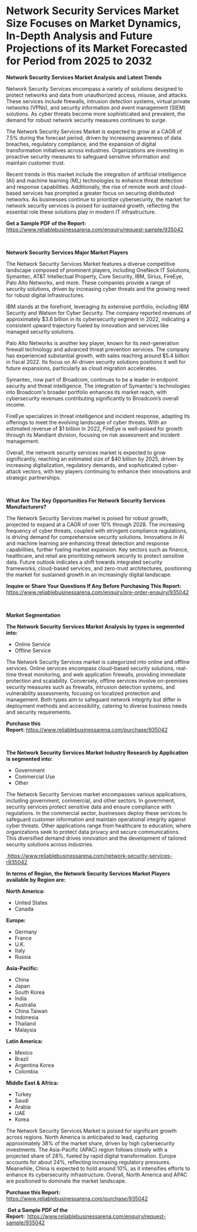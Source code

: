 <p><h1>Network Security Services Market Size Focuses on Market Dynamics, In-Depth Analysis and Future Projections of its Market Forecasted for Period from 2025 to 2032</h1></p><p><strong>Network Security Services Market Analysis and Latest Trends</strong></p>
<p><p>Network Security Services encompass a variety of solutions designed to protect networks and data from unauthorized access, misuse, and attacks. These services include firewalls, intrusion detection systems, virtual private networks (VPNs), and security information and event management (SIEM) solutions. As cyber threats become more sophisticated and prevalent, the demand for robust network security measures continues to surge.</p><p>The Network Security Services Market is expected to grow at a CAGR of 7.5% during the forecast period, driven by increasing awareness of data breaches, regulatory compliance, and the expansion of digital transformation initiatives across industries. Organizations are investing in proactive security measures to safeguard sensitive information and maintain customer trust. </p><p>Recent trends in this market include the integration of artificial intelligence (AI) and machine learning (ML) technologies to enhance threat detection and response capabilities. Additionally, the rise of remote work and cloud-based services has prompted a greater focus on securing distributed networks. As businesses continue to prioritize cybersecurity, the market for network security services is poised for sustained growth, reflecting the essential role these solutions play in modern IT infrastructure.</p></p>
<p><strong>Get a Sample PDF of the Report:&nbsp;</strong> <a href="https://www.reliablebusinessarena.com/enquiry/request-sample/935042?utm_campaign=3110&utm_medium=2&utm_source=Github&utm_content=ia&utm_term=18042025&utm_id=network-security-services">https://www.reliablebusinessarena.com/enquiry/request-sample/935042</a></p>
<p>&nbsp;</p>
<p><strong>Network Security Services Major Market Players</strong></p>
<p><p>The Network Security Services Market features a diverse competitive landscape composed of prominent players, including OneNeck IT Solutions, Symantec, AT&T Intellectual Property, Core Security, IBM, Sirius, FireEye, Palo Alto Networks, and more. These companies provide a range of security solutions, driven by increasing cyber threats and the growing need for robust digital infrastructures.</p><p>IBM stands at the forefront, leveraging its extensive portfolio, including IBM Security and Watson for Cyber Security. The company reported revenues of approximately $3.6 billion in its cybersecurity segment in 2022, indicating a consistent upward trajectory fueled by innovation and services like managed security solutions.</p><p>Palo Alto Networks is another key player, known for its next-generation firewall technology and advanced threat prevention services. The company has experienced substantial growth, with sales reaching around $5.4 billion in fiscal 2022. Its focus on AI-driven security solutions positions it well for future expansions, particularly as cloud migration accelerates.</p><p>Symantec, now part of Broadcom, continues to be a leader in endpoint security and threat intelligence. The integration of Symantec's technologies into Broadcom's broader portfolio enhances its market reach, with cybersecurity revenues contributing significantly to Broadcom’s overall income.</p><p>FireEye specializes in threat intelligence and incident response, adapting its offerings to meet the evolving landscape of cyber threats. With an estimated revenue of $1 billion in 2022, FireEye is well-poised for growth through its Mandiant division, focusing on risk assessment and incident management.</p><p>Overall, the network security services market is expected to grow significantly, reaching an estimated size of $40 billion by 2025, driven by increasing digitalization, regulatory demands, and sophisticated cyber-attack vectors, with key players continuing to enhance their innovations and strategic partnerships.</p></p>
<p>&nbsp;</p>
<p><strong>What Are The Key Opportunities For Network Security Services Manufacturers?</strong></p>
<p><p>The Network Security Services market is poised for robust growth, projected to expand at a CAGR of over 10% through 2028. The increasing frequency of cyber threats, coupled with stringent compliance regulations, is driving demand for comprehensive security solutions. Innovations in AI and machine learning are enhancing threat detection and response capabilities, further fueling market expansion. Key sectors such as finance, healthcare, and retail are prioritizing network security to protect sensitive data. Future outlook indicates a shift towards integrated security frameworks, cloud-based services, and zero-trust architectures, positioning the market for sustained growth in an increasingly digital landscape.</p></p>
<p><strong>Inquire or Share Your Questions If Any Before Purchasing This Report:</strong> <a href="https://www.reliablebusinessarena.com/enquiry/pre-order-enquiry/935042?utm_campaign=3110&utm_medium=2&utm_source=Github&utm_content=ia&utm_term=18042025&utm_id=network-security-services">https://www.reliablebusinessarena.com/enquiry/pre-order-enquiry/935042</a></p>
<p>&nbsp;</p>
<p><strong>Market Segmentation</strong></p>
<p><strong>The Network Security Services Market Analysis by types is segmented into:</strong></p>
<p><ul><li>Online Service</li><li>Offline Service</li></ul></p>
<p><p>The Network Security Services market is categorized into online and offline services. Online services encompass cloud-based security solutions, real-time threat monitoring, and web application firewalls, providing immediate protection and scalability. Conversely, offline services involve on-premises security measures such as firewalls, intrusion detection systems, and vulnerability assessments, focusing on localized protection and management. Both types aim to safeguard network integrity but differ in deployment methods and accessibility, catering to diverse business needs and security requirements.</p></p>
<p><strong>Purchase this Report:&nbsp;</strong><a href="https://www.reliablebusinessarena.com/purchase/935042?utm_campaign=3110&utm_medium=2&utm_source=Github&utm_content=ia&utm_term=18042025&utm_id=network-security-services">https://www.reliablebusinessarena.com/purchase/935042</a></p>
<p>&nbsp;</p>
<p><strong>The Network Security Services Market Industry Research by Application is segmented into:</strong></p>
<p><ul><li>Government</li><li>Commercial Use</li><li>Other</li></ul></p>
<p><p>The Network Security Services market encompasses various applications, including government, commercial, and other sectors. In government, security services protect sensitive data and ensure compliance with regulations. In the commercial sector, businesses deploy these services to safeguard customer information and maintain operational integrity against cyber threats. Other applications range from healthcare to education, where organizations seek to protect data privacy and secure communications. This diversified demand drives innovation and the development of tailored security solutions across industries.</p></p>
<p><a href="https://www.reliablebusinessarena.com/network-security-services-r935042?utm_campaign=3110&utm_medium=2&utm_source=Github&utm_content=ia&utm_term=18042025&utm_id=network-security-services">&nbsp;https://www.reliablebusinessarena.com/network-security-services-r935042</a></p>
<p><strong>In terms of Region, the Network Security Services Market Players available by Region are:</strong></p>
<p>
    <p> <strong> North America: </strong>
        <ul>
            <li>United States</li>
            <li>Canada</li>
        </ul>
        </p> 
    <p> <strong> Europe: </strong>
        <ul>
            <li>Germany</li>
            <li>France</li>
            <li>U.K.</li>
            <li>Italy</li>
            <li>Russia</li>
        </ul>
        </p> 
    <p> <strong> Asia-Pacific: </strong>
        <ul>
            <li>China</li>
            <li>Japan</li>
            <li>South Korea</li>
            <li>India</li>
            <li>Australia</li>
            <li>China Taiwan</li>
            <li>Indonesia</li>
            <li>Thailand</li>
            <li>Malaysia</li>
        </ul>
        </p> 
    <p> <strong> Latin America: </strong>
        <ul>
            <li>Mexico</li>
            <li>Brazil</li>
            <li>Argentina Korea</li>
            <li>Colombia</li>
        </ul>
        </p> 
    <p> <strong> Middle East & Africa: </strong>
        <ul>
            <li>Turkey</li>
            <li>Saudi</li>
            <li>Arabia</li>
            <li>UAE</li>
            <li>Korea</li>
        </ul>
    </p>
    </p>
<p><p>The Network Security Services Market is poised for significant growth across regions. North America is anticipated to lead, capturing approximately 38% of the market share, driven by high cybersecurity investments. The Asia-Pacific (APAC) region follows closely with a projected share of 28%, fueled by rapid digital transformation. Europe accounts for about 24%, reflecting increasing regulatory pressures. Meanwhile, China is expected to hold around 10%, as it intensifies efforts to enhance its cybersecurity infrastructure. Overall, North America and APAC are positioned to dominate the market landscape.</p></p>
<p><strong>Purchase this Report: </strong><a href="https://www.reliablebusinessarena.com/purchase/935042?utm_campaign=3110&utm_medium=2&utm_source=Github&utm_content=ia&utm_term=18042025&utm_id=network-security-services">https://www.reliablebusinessarena.com/purchase/935042</a></p>
<p>&nbsp;<strong>Get a Sample PDF of the Report:&nbsp;&nbsp;</strong><a href="https://www.reliablebusinessarena.com/enquiry/request-sample/935042?utm_campaign=3110&utm_medium=2&utm_source=Github&utm_content=ia&utm_term=18042025&utm_id=network-security-services">https://www.reliablebusinessarena.com/enquiry/request-sample/935042</a></p>
<p><strong></strong></p>
<p><p></p><p></p><p></p></p>